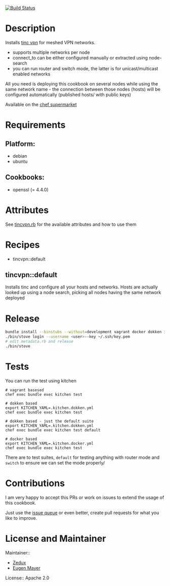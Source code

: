 [![Build Status](https://travis-ci.org/EugenMayer/chef-tinc-cookbook.svg?branch=master)](https://travis-ci.org/EugenMayer/chef-tinc-cookbook)

# Description

Installs [tinc vpn](https://www.tinc-vpn.org/) for meshed VPN networks.

  - supports multiple networks per node
  - connect_to can be either configured manually or extracted using node-search
  - you can run router and switch mode, the latter is for unicast/multicast enabled networks
  
All you need is deploying this cookbook on several nodes while using the same network name - the connection between those nodes (hosts)
will be configured automatically (published hosts/ with public keys)

Available on the [chef supermarket](https://supermarket.chef.io/cookbooks/tincvpn)

# Requirements

## Platform:

* debian
* ubuntu

## Cookbooks:

* openssl (= 4.4.0)

# Attributes

See [tincvpn.rb](https://github.com/EugenMayer/chef-tinc-cookbook/blob/master/attributes/tincvpn.rb) for the available attributes and how to use them 

# Recipes

* tincvpn::default

## tincvpn::default

Installs tinc and configure all your hosts and networks. Hosts are actually looked up using a node search, picking all nodes
having the same network deployed


# Release

```bash
bundle install --binstubs --without=development vagrant docker dokken integrration
./bin/stove login --username <user>--key ~/.ssh/key.pem
# edit metadata.rb and release
./bin/stove 
```

# Tests

You can run the test using kitchen

    # vagrant basesed 
    chef exec bundle exec kitchen test
    
    # dokken based
    export KITCHEN_YAML=.kitchen.dokken.yml
    chef exec bundle exec kitchen test

    # dokken based - just the default suite
    export KITCHEN_YAML=.kitchen.dokken.yml
    chef exec bundle exec kitchen test default

    # docker based
    export KITCHEN_YAML=.kitchen.docker.yml
    chef exec bundle exec kitchen test           
    
There are to test suites, `default` for testing anything with router mode and `switch` to ensure we can set the mode properly/

# Contributions

I am very happy to accept this PRs or work on issues to extend the usage of this cookbook.

Just use the [issue queue](https://github.com/EugenMayer/chef-tinc-cookbook/issues) or even better, create pull requests for what you like to improve.

# License and Maintainer

Maintainer:: 

- [Zedux](https://github.com/zedtux)
- [Eugen Mayer](https://github.com/EugenMayer)

License:: Apache 2.0
